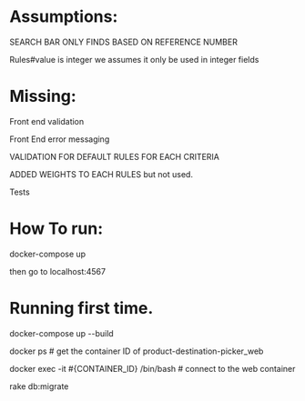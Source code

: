 #  Assumptions:

SEARCH BAR ONLY FINDS BASED ON REFERENCE NUMBER

Rules#value is integer we assumes it only be used in integer fields

# Missing:

Front end validation

Front End error messaging

VALIDATION FOR DEFAULT RULES FOR EACH CRITERIA

ADDED WEIGHTS TO EACH RULES but not used.

Tests

# How To run:

docker-compose up

then go to localhost:4567

# Running first time.

docker-compose up --build

docker ps # get the container ID of product-destination-picker_web

docker exec -it #{CONTAINER_ID} /bin/bash # connect to the web container

rake db:migrate
